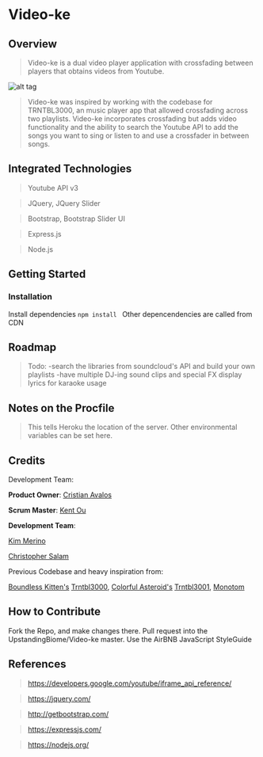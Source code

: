 # Video-ke

## Overview ##

> Video-ke is a dual video player application with crossfading between players that obtains videos from Youtube.

![alt tag](https://github.com/dafabulousteach/video-ke/appScreenShot.png)

> Video-ke was inspired by working with the codebase for TRNTBL3000, an music player app that allowed crossfading across two playlists. Video-ke incorporates crossfading but adds video functionality and the ability to search the Youtube API to add the songs you want to sing or listen to and use a crossfader in between songs.

## Integrated Technologies ##

> Youtube API v3

> JQuery, JQuery Slider

> Bootstrap, Bootstrap Slider UI

> Express.js

> Node.js

## Getting Started

### Installation

Install dependencies `npm install `
Other depencendencies are called from CDN

## Roadmap ##

> Todo:
  -search the libraries from soundcloud's API and build your own playlists
  -have multiple DJ-ing sound clips and special FX
  display lyrics for karaoke usage

## Notes on the Procfile ##
> This tells Heroku the location of the server. Other environmental variables can be set here.

## Credits ##

Development Team:

__Product Owner__: [Cristian Avalos](https://github.com/cavalos0086/)

__Scrum Master__: [Kent Ou](https://github.com/kent10ou/)

__Development Team__:

[Kim Merino](https://github.com/dafabulousteach/)

[Christopher Salam](https://github.com/ChristopherSalam/)

Previous Codebase and heavy inspiration from:

[Boundless Kitten's](https://github.com/boundless-kitten) [Trntbl3000](http://trntbl3000.herokuapp.com/), 
[Colorful Asteroid's](https://github.com/boundless-kitten) [Trntbl3001](http://trntbl3001.herokuapp.com/),
[Monotom](https://github.com/monotom/html-youtube-mixer)

## How to Contribute ##

Fork the Repo, and make changes there.
Pull request into the UpstandingBiome/Video-ke master.
Use the AirBNB JavaScript StyleGuide

## References ##

> https://developers.google.com/youtube/iframe_api_reference/

> https://jquery.com/

> http://getbootstrap.com/

> https://expressjs.com/

> https://nodejs.org/